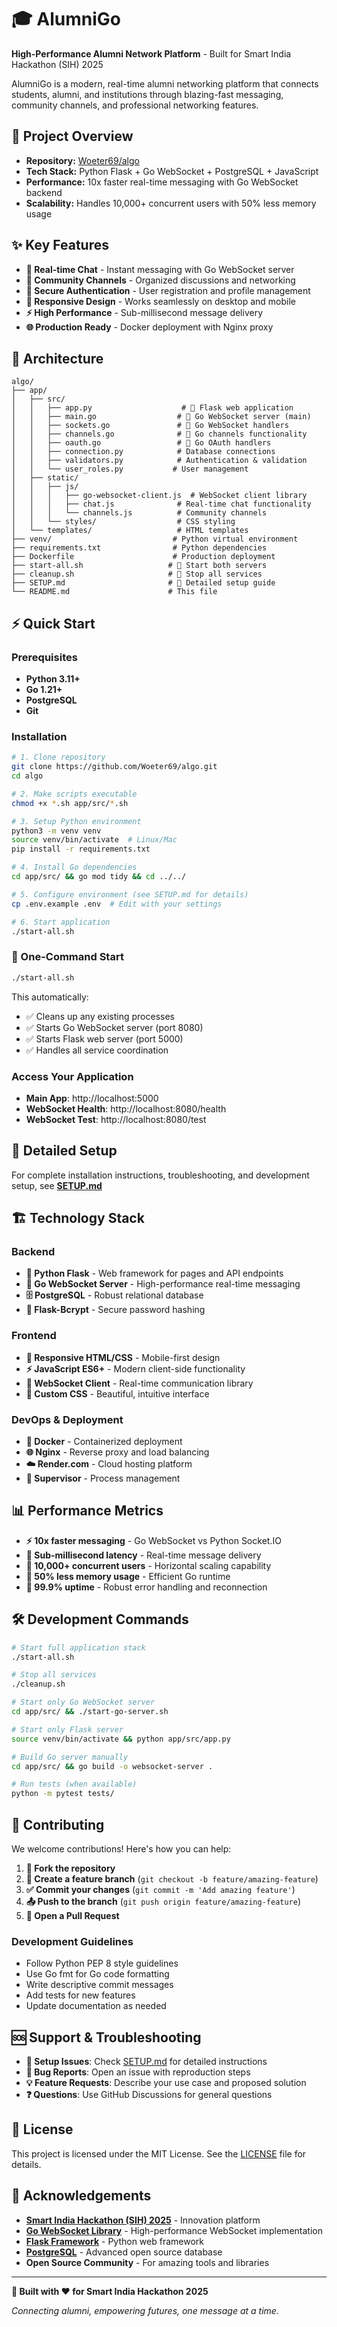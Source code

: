 # 🎓 AlumniGo

**High-Performance Alumni Network Platform** - Built for Smart India Hackathon (SIH) 2025

AlumniGo is a modern, real-time alumni networking platform that connects students, alumni, and institutions through blazing-fast messaging, community channels, and professional networking features.

## 🚀 Project Overview

- **Repository:** [Woeter69/algo](https://github.com/Woeter69/algo)
- **Tech Stack:** Python Flask + Go WebSocket + PostgreSQL + JavaScript
- **Performance:** 10x faster real-time messaging with Go WebSocket backend
- **Scalability:** Handles 10,000+ concurrent users with 50% less memory usage

## ✨ Key Features

- **🚀 Real-time Chat** - Instant messaging with Go WebSocket server
- **👥 Community Channels** - Organized discussions and networking
- **🔐 Secure Authentication** - User registration and profile management  
- **📱 Responsive Design** - Works seamlessly on desktop and mobile
- **⚡ High Performance** - Sub-millisecond message delivery
- **🌐 Production Ready** - Docker deployment with Nginx proxy

## 📂 Architecture

```
algo/
├── app/
│   ├── src/
│   │   ├── app.py                    # 🐍 Flask web application
│   │   ├── main.go                  # 🚀 Go WebSocket server (main)
│   │   ├── sockets.go               # 🚀 Go WebSocket handlers
│   │   ├── channels.go              # 🚀 Go channels functionality
│   │   ├── oauth.go                 # 🚀 Go OAuth handlers
│   │   ├── connection.py            # Database connections
│   │   ├── validators.py            # Authentication & validation
│   │   └── user_roles.py           # User management
│   ├── static/
│   │   ├── js/
│   │   │   ├── go-websocket-client.js  # WebSocket client library
│   │   │   ├── chat.js              # Real-time chat functionality
│   │   │   └── channels.js          # Community channels
│   │   └── styles/                  # CSS styling
│   └── templates/                   # HTML templates
├── venv/                           # Python virtual environment
├── requirements.txt                # Python dependencies
├── Dockerfile                      # Production deployment
├── start-all.sh                   # 🚀 Start both servers
├── cleanup.sh                     # 🧹 Stop all services
├── SETUP.md                       # 📖 Detailed setup guide
└── README.md                      # This file
```

## ⚡ Quick Start

### Prerequisites
- **Python 3.11+**
- **Go 1.21+** 
- **PostgreSQL**
- **Git**

### Installation

```bash
# 1. Clone repository
git clone https://github.com/Woeter69/algo.git
cd algo

# 2. Make scripts executable
chmod +x *.sh app/src/*.sh

# 3. Setup Python environment
python3 -m venv venv
source venv/bin/activate  # Linux/Mac
pip install -r requirements.txt

# 4. Install Go dependencies
cd app/src/ && go mod tidy && cd ../../

# 5. Configure environment (see SETUP.md for details)
cp .env.example .env  # Edit with your settings

# 6. Start application
./start-all.sh
```

### 🚀 One-Command Start

```bash
./start-all.sh
```

This automatically:
- ✅ Cleans up any existing processes
- ✅ Starts Go WebSocket server (port 8080)
- ✅ Starts Flask web server (port 5000)
- ✅ Handles all service coordination

### Access Your Application

- **Main App**: http://localhost:5000
- **WebSocket Health**: http://localhost:8080/health
- **WebSocket Test**: http://localhost:8080/test

## 📖 Detailed Setup

For complete installation instructions, troubleshooting, and development setup, see **[SETUP.md](SETUP.md)**

## 🏗️ Technology Stack

### Backend
- **🐍 Python Flask** - Web framework for pages and API endpoints
- **🚀 Go WebSocket Server** - High-performance real-time messaging
- **🗄️ PostgreSQL** - Robust relational database
- **🔐 Flask-Bcrypt** - Secure password hashing

### Frontend  
- **📱 Responsive HTML/CSS** - Mobile-first design
- **⚡ JavaScript ES6+** - Modern client-side functionality
- **🔌 WebSocket Client** - Real-time communication library
- **🎨 Custom CSS** - Beautiful, intuitive interface

### DevOps & Deployment
- **🐳 Docker** - Containerized deployment
- **🌐 Nginx** - Reverse proxy and load balancing
- **☁️ Render.com** - Cloud hosting platform
- **🔧 Supervisor** - Process management

## 📊 Performance Metrics

- **⚡ 10x faster messaging** - Go WebSocket vs Python Socket.IO
- **🚀 Sub-millisecond latency** - Real-time message delivery
- **👥 10,000+ concurrent users** - Horizontal scaling capability
- **💾 50% less memory usage** - Efficient Go runtime
- **🔄 99.9% uptime** - Robust error handling and reconnection

## 🛠️ Development Commands

```bash
# Start full application stack
./start-all.sh

# Stop all services
./cleanup.sh

# Start only Go WebSocket server
cd app/src/ && ./start-go-server.sh

# Start only Flask server  
source venv/bin/activate && python app/src/app.py

# Build Go server manually
cd app/src/ && go build -o websocket-server .

# Run tests (when available)
python -m pytest tests/
```

## 🤝 Contributing

We welcome contributions! Here's how you can help:

1. **🍴 Fork the repository**
2. **🌿 Create a feature branch** (`git checkout -b feature/amazing-feature`)
3. **✅ Commit your changes** (`git commit -m 'Add amazing feature'`)
4. **📤 Push to the branch** (`git push origin feature/amazing-feature`)
5. **🔄 Open a Pull Request**

### Development Guidelines
- Follow Python PEP 8 style guidelines
- Use Go fmt for Go code formatting
- Write descriptive commit messages
- Add tests for new features
- Update documentation as needed

## 🆘 Support & Troubleshooting

- **📖 Setup Issues**: Check [SETUP.md](SETUP.md) for detailed instructions
- **🐛 Bug Reports**: Open an issue with reproduction steps
- **💡 Feature Requests**: Describe your use case and proposed solution
- **❓ Questions**: Use GitHub Discussions for general questions

## 📄 License

This project is licensed under the MIT License. See the [LICENSE](LICENSE) file for details.

## 🙌 Acknowledgements

- **[Smart India Hackathon (SIH) 2025](https://www.sih.gov.in/)** - Innovation platform
- **[Go WebSocket Library](https://github.com/gorilla/websocket)** - High-performance WebSocket implementation
- **[Flask Framework](https://flask.palletsprojects.com/)** - Python web framework
- **[PostgreSQL](https://postgresql.org/)** - Advanced open source database
- **Open Source Community** - For amazing tools and libraries

---

**🎉 Built with ❤️ for Smart India Hackathon 2025**

*Connecting alumni, empowering futures, one message at a time.*
